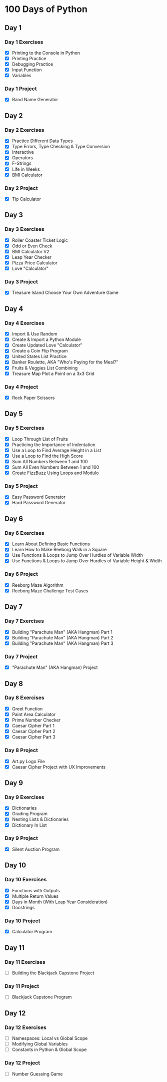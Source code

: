 # 100 Days of Python

## Day 1
### Day 1 Exercises
- [x] Printing to the Console in Python
- [x] Printing Practice
- [x] Debugging Practice
- [x] Input Function
- [x] Variables
### Day 1 Project
- [x] Band Name Generator

## Day 2
### Day 2 Exercises
- [x] Practice Different Data Types
- [x] Type Errors, Type Checking & Type Conversion
- [x] Interactive
- [x] Operators
- [x] F-Strings
- [x] Life in Weeks
- [x] BMI Calculator
### Day 2 Project
- [x] Tip Calculator

## Day 3
### Day 3 Exercises
- [x] Roller Coaster Ticket Logic
- [x] Odd or Even Check
- [x] BMI Calculator V2
- [x] Leap Year Checker
- [x] Pizza Price Calculator
- [x] Love "Calculator"
### Day 3 Project
- [x] Treasure Island Choose Your Own Adventure Game

## Day 4
### Day 4 Exercises
- [x] Import & Use Random
- [x] Create & Import a Python Module
- [x] Create Updated Love "Calculator"
- [x] Create a Coin Flip Program
- [x] United States List Practice
- [x] Banker Roulette, AKA "Who's Paying for the Meal?"
- [x] Fruits & Veggies List Combining
- [x] Treasure Map Plot a Point on a 3x3 Grid
### Day 4 Project
- [x] Rock Paper Scissors

## Day 5
### Day 5 Exercises
- [x] Loop Through List of Fruits
- [x] Practicing the Importance of Indentation
- [x] Use a Loop to Find Average Height in a List
- [x] Use a Loop to Find the High Score
- [x] Sum All Numbers Between 1 and 100
- [x] Sum All Even Numbers Between 1 and 100
- [x] Create FizzBuzz Using Loops and Modulo
### Day 5 Project
- [x] Easy Password Generator
- [x] Hard Password Generator

## Day 6
### Day 6 Exercises
- [x] Learn About Defining Basic Functions
- [x] Learn How to Make Reeborg Walk in a Square
- [x] Use Functions & Loops to Jump Over Hurdles of Variable Width
- [x] Use Functions & Loops to Jump Over Hurdles of Variable Height & Width
### Day 6 Project
- [x] Reeborg Maze Algorithm
- [x] Reeborg Maze Challenge Test Cases

## Day 7
### Day 7 Exercises
- [x] Building "Parachute Man" (AKA Hangman) Part 1
- [x] Building "Parachute Man" (AKA Hangman) Part 2
- [x] Building "Parachute Man" (AKA Hangman) Part 3
### Day 7 Project
- [x] "Parachute Man" (AKA Hangman) Project

## Day 8
### Day 8 Exercises
- [x] Greet Function
- [x] Paint Area Calculator
- [x] Prime Number Checker
- [x] Caesar Cipher Part 1
- [x] Caesar Cipher Part 2
- [x] Caesar Cipher Part 3
### Day 8 Project
- [x] Art.py Logo File
- [x] Caesar Cipher Project with UX Improvements

## Day 9
### Day 9 Exercises
- [x] Dictionaries
- [x] Grading Program
- [x] Nesting Lists & Dictionaries
- [x] Dictionary In List

### Day 9 Project
- [x] Silent Auction Program

## Day 10
### Day 10 Exercises
- [x] Functions with Outputs
- [x] Multiple Return Values
- [x] Days in Month (With Leap Year Consideration)
- [x] Docstrings
### Day 10 Project
- [x] Calculator Program

## Day 11
### Day 11 Exercises
- [ ] Building the Blackjack Capstone Project
### Day 11 Project
- [ ] Blackjack Capstone Program

## Day 12
### Day 12 Exercises
- [ ] Namespaces: Local vs Global Scope
- [ ] Modifying Global Variables
- [ ] Constants in Python & Global Scope
### Day 12 Project
- [ ] Number Guessing Game
